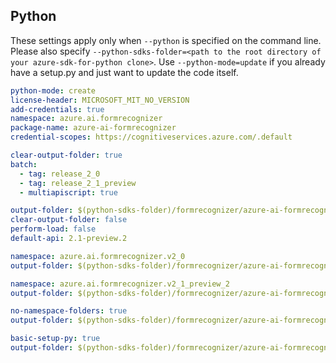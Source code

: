 ## Python

These settings apply only when `--python` is specified on the command line.
Please also specify `--python-sdks-folder=<path to the root directory of your azure-sdk-for-python clone>`.
Use `--python-mode=update` if you already have a setup.py and just want to update the code itself.

``` yaml
python-mode: create
license-header: MICROSOFT_MIT_NO_VERSION
add-credentials: true
namespace: azure.ai.formrecognizer
package-name: azure-ai-formrecognizer
credential-scopes: https://cognitiveservices.azure.com/.default
```

```yaml $(multiapi)
clear-output-folder: true
batch:
  - tag: release_2_0
  - tag: release_2_1_preview
  - multiapiscript: true
```

``` yaml $(multiapiscript)
output-folder: $(python-sdks-folder)/formrecognizer/azure-ai-formrecognizer/azure/ai/formrecognizer/
clear-output-folder: false
perform-load: false
default-api: 2.1-preview.2
```

``` yaml $(tag) == 'release_2_0'
namespace: azure.ai.formrecognizer.v2_0
output-folder: $(python-sdks-folder)/formrecognizer/azure-ai-formrecognizer/azure/ai/formrecognizer/v2_0
```

``` yaml $(tag) == 'release_2_1_preview'
namespace: azure.ai.formrecognizer.v2_1_preview_2
output-folder: $(python-sdks-folder)/formrecognizer/azure-ai-formrecognizer/azure/ai/formrecognizer/v2_1_preview_2
```


``` yaml $(python) && $(python-mode) == 'update'
no-namespace-folders: true
output-folder: $(python-sdks-folder)/formrecognizer/azure-ai-formrecognizer/azure/ai/formrecognizer
```

``` yaml $(python) && $(python-mode) == 'create'
basic-setup-py: true
output-folder: $(python-sdks-folder)/formrecognizer/azure-ai-formrecognizer
```
